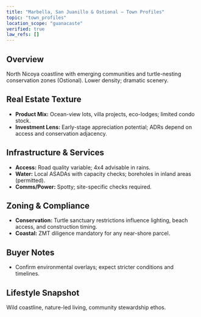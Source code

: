 ```yaml
---
title: "Marbella, San Juanillo & Ostional — Town Profiles"
topic: "town_profiles"
location_scope: "guanacaste"
verified: true
law_refs: []
---
```


## Overview
North Nicoya coastline with emerging communities and turtle-nesting conservation zones (Ostional). Lower density; dramatic scenery.

## Real Estate Texture
- **Product Mix:** Ocean-view lots, villa projects, eco-lodges; limited condo stock.
- **Investment Lens:** Early-stage appreciation potential; ADRs depend on access and conservation adjacency.

## Infrastructure & Services
- **Access:** Road quality variable; 4x4 advisable in rains.
- **Water:** Local ASADAs with capacity checks; boreholes in inland areas (permitted).
- **Comms/Power:** Spotty; site-specific checks required.

## Zoning & Compliance
- **Conservation:** Turtle sanctuary restrictions influence lighting, beach access, and construction timing.
- **Coastal:** ZMT diligence mandatory for any near-shore parcel.

## Buyer Notes
- Confirm environmental overlays; expect stricter conditions and timelines.

## Lifestyle Snapshot
Wild coastline, nature-led living, community stewardship ethos.